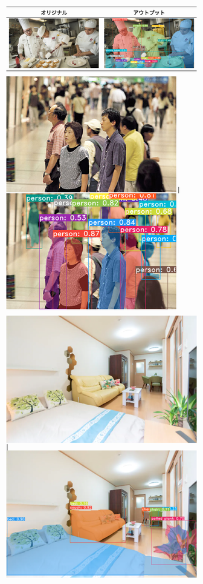 オリジナル            |  アウトプット
:-------------------------:|:-------------------------:
![](images/chefs.jpg)  |  ![](output_images/chefs.png)

![](images/crowd.jpg)  |  ![](output_images/crowd.png)

![](images/room.webp)  |  ![](output_images/room.png)
